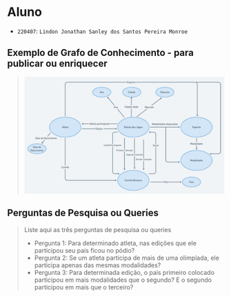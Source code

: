 # Aluno
* `220407`: `Lindon Jonathan Sanley dos Santos Pereira Monroe`

## Exemplo de Grafo de Conhecimento - para publicar ou enriquecer
> ![Modelo Lógico de Grafos](images/grafo-conhecimento.png)

## Perguntas de Pesquisa ou Queries

> Liste aqui as três perguntas de pesquisa ou queries
> * Pergunta 1: Para determinado atleta, nas edições que ele participou seu país ficou no pódio? 
> * Pergunta 2: Se um atleta participa de mais de uma olimpíada, ele participa apenas das mesmas modalidades?
> * Pergunta 3: Para determinada edição, o país primeiro colocado participou em mais modalidades que o segundo? E o segundo participou em mais que o terceiro?
